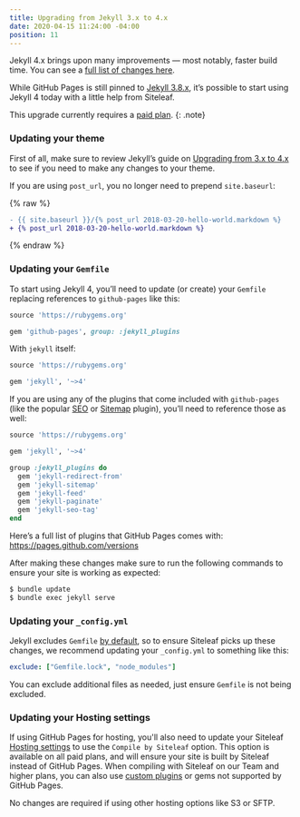 ```yaml
---
title: Upgrading from Jekyll 3.x to 4.x
date: 2020-04-15 11:24:00 -04:00
position: 11
---
```


Jekyll 4.x brings upon many improvements — most notably, faster build time. You can see a [full list of changes here](https://jekyllrb.com/news/2019/08/20/jekyll-4-0-0-released/).

While GitHub Pages is still pinned to [Jekyll 3.8.x](https://pages.github.com/versions/), it’s possible to start using Jekyll 4 today with a little help from Siteleaf.

This upgrade currently requires a [paid plan](https://www.siteleaf.com/plans).
{: .note}

### Updating your theme

First of all, make sure to review Jekyll’s guide on [Upgrading from 3.x to 4.x](https://jekyllrb.com/docs/upgrading/3-to-4/) to see if you need to make any changes to your theme. 

If you are using `post_url`, you no longer need to prepend `site.baseurl`:

{% raw %}
```diff
- {{ site.baseurl }}/{% post_url 2018-03-20-hello-world.markdown %}
+ {% post_url 2018-03-20-hello-world.markdown %}
```
{% endraw %}

### Updating your `Gemfile`

To start using Jekyll 4, you’ll need to update (or create) your `Gemfile` replacing references to `github-pages` like this:

```rb
source 'https://rubygems.org'

gem 'github-pages', group: :jekyll_plugins
```

With `jekyll` itself:

```rb
source 'https://rubygems.org'

gem 'jekyll', '~>4'
```

If you are using any of the plugins that come included with `github-pages` (like the popular [SEO](https://github.com/jekyll/jekyll-seo-tag) or [Sitemap](https://github.com/jekyll/jekyll-sitemap) plugin), you’ll need to reference those as well:

```rb
source 'https://rubygems.org'

gem 'jekyll', '~>4'

group :jekyll_plugins do
  gem 'jekyll-redirect-from'
  gem 'jekyll-sitemap'
  gem 'jekyll-feed'
  gem 'jekyll-paginate'
  gem 'jekyll-seo-tag'
end
```

Here’s a full list of plugins that GitHub Pages comes with: <https://pages.github.com/versions>

After making these changes make sure to run the following commands to ensure your site is working as expected:

```sh
$ bundle update
$ bundle exec jekyll serve
```

### Updating your `_config.yml`

Jekyll excludes `Gemfile` [by default](https://jekyllrb.com/docs/configuration/default/), so to ensure Siteleaf picks up these changes, we recommend updating your `_config.yml` to something like this:

```yml
exclude: ["Gemfile.lock", "node_modules"]
```

You can exclude additional files as needed, just ensure `Gemfile` is not being excluded.

### Updating your Hosting settings

If using GitHub Pages for hosting, you'll also need to update your Siteleaf [Hosting settings](/sites/hosting/) to use the `Compile by Siteleaf` option. This option is available on all paid plans, and will ensure your site is built by Siteleaf instead of GitHub Pages. When compiling with Siteleaf on our Team and higher plans, you can also use [custom plugins](/themes/jekyll-plugins/) or gems not supported by GitHub Pages.

No changes are required if using other hosting options like S3 or SFTP.